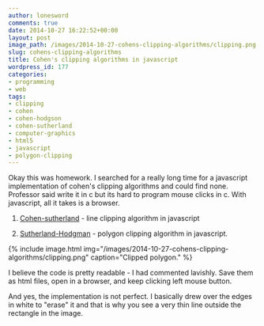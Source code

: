 ```yaml
---
author: lonesword
comments: true
date: 2014-10-27 16:22:52+00:00
layout: post
image_path: /images/2014-10-27-cohens-clipping-algorithms/clipping.png
slug: cohens-clipping-algorithms
title: Cohen's clipping algorithms in javascript
wordpress_id: 177
categories:
- programming
- web
tags:
- clipping
- cohen
- cohen-hodgson
- cohen-sutherland
- computer-graphics
- html5
- javascript
- polygon-clipping
---
```


Okay this was homework. I searched for a really long time for a javascript implementation of cohen's clipping algorithms and could find none. Professor said write it in c but its hard to program mouse clicks in c. With javascript, all it takes is a browser.

1. [Cohen-sutherland](https://gist.github.com/lonesword/cafc9a7aa9db3f7bfc52) - line clipping algorithm in javascript

2.  [Sutherland-Hodgman](https://gist.github.com/lonesword/a9463090a8c69f8d4ff2)  - polygon clipping algorithm in javascript.

{% include image.html img="/images/2014-10-27-cohens-clipping-algorithms/clipping.png" caption="Clipped polygon." %}

I believe the code is pretty readable - I had commented lavishly. Save them as html files, open in a browser, and keep clicking left mouse button.

And yes, the implementation is not perfect. I basically drew over the edges in white to "erase" it and that is why you see a very thin line outside the rectangle in the image.
